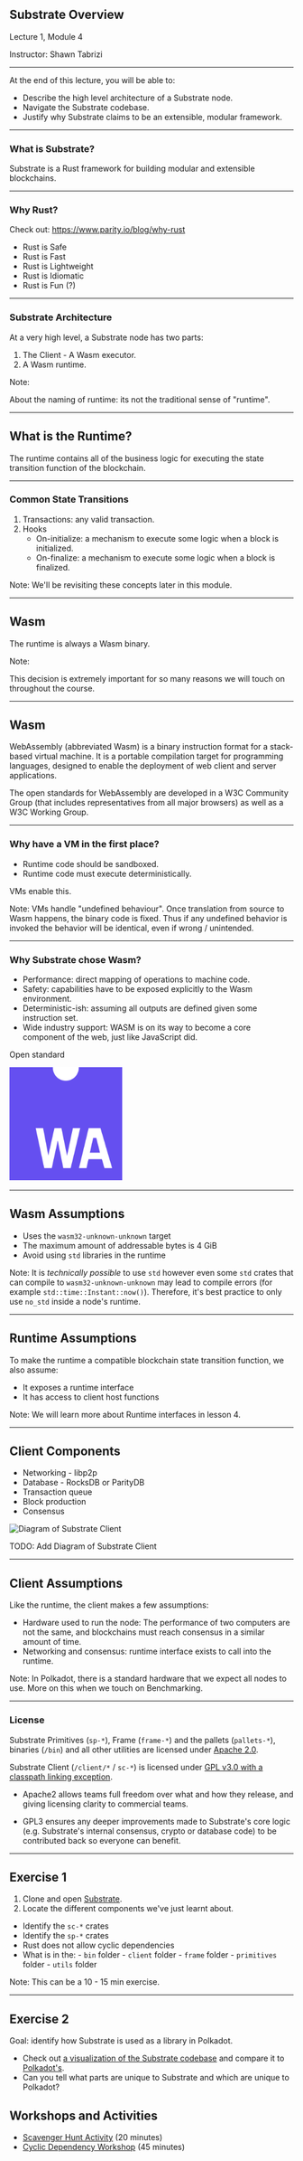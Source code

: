 ## Substrate Overview

Lecture 1, Module 4

Instructor: Shawn Tabrizi

<hr>

At the end of this lecture, you will be able to:

- Describe the high level architecture of a Substrate node.
- Navigate the Substrate codebase.
- Justify why Substrate claims to be an extensible, modular framework.

---

### What is Substrate?

Substrate is a Rust framework for building modular and extensible blockchains.

---

### Why Rust?

Check out: https://www.parity.io/blog/why-rust

* Rust is Safe
* Rust is Fast
* Rust is Lightweight
* Rust is Idiomatic
* Rust is Fun (?)

---

### Substrate Architecture

At a very high level, a Substrate node has two parts:

1. The Client - A Wasm executor.
2. A Wasm runtime.

Note:

About the naming of runtime: its not the traditional sense of "runtime".

---

## What is the Runtime?

The runtime contains all of the business logic for executing the state transition function of the blockchain.

---

### Common State Transitions

1. Transactions: any valid transaction.
2. Hooks
   - On-initialize: a mechanism to execute some logic when a block is initialized.
   - On-finalize: a mechanism to execute some logic when a block is finalized.

Note: We'll be revisiting these concepts later in this module.

---

## Wasm

The runtime is always a Wasm binary.

Note:

This decision is extremely important for so many reasons we will touch on throughout the course.

---

## Wasm

WebAssembly (abbreviated Wasm) is a binary instruction format for a stack-based virtual machine.
It is a portable compilation target for programming languages, designed to enable the deployment of web client and server applications.

The open standards for WebAssembly are developed in a W3C Community Group (that includes representatives from all major browsers) as well as a W3C Working Group.

---

### Why have a VM in the first place?

- Runtime code should be sandboxed.
- Runtime code must execute deterministically.


VMs enable this.

Note: VMs handle "undefined behaviour". Once translation from source to Wasm happens, the binary code is fixed. Thus if any undefined behavior is invoked the behavior will be identical, even if wrong / unintended.

---

### Why Substrate chose Wasm?

<div class="flex-container">
<div class="left">

- Performance: direct mapping of operations to machine code.
- Safety: capabilities have to be exposed explicitly to the Wasm environment.
- Deterministic-ish: assuming all outputs are defined given some instruction set.
- Wide industry support: WASM is on its way to become a core component of the web, just like JavaScript did.

</div>

<div class="right">

Open standard

<img style="width: 200px" src="../../../assets/img/4-Substrate/WebAssembly.png" alt="Wasm Logo">

</div>

---

## Wasm Assumptions

- Uses the `wasm32-unknown-unknown` target
- The maximum amount of addressable bytes is 4 GiB
- Avoid using `std` libraries in the runtime

Note: It is _technically possible_ to use `std` however even some `std` crates that can compile to `wasm32-unknown-unknown` may lead to compile errors (for example `std::time::Instant::now()`).
Therefore, it's best practice to only use `no_std` inside a node's runtime.

---

## Runtime Assumptions

To make the runtime a compatible blockchain state transition function, we also assume:

- It exposes a runtime interface
- It has access to client host functions

Note: We will learn more about Runtime interfaces in lesson 4.

---

## Client Components

<div class="flex-container">
<div class="left">

- Networking - libp2p
- Database - RocksDB or ParityDB
- Transaction queue
- Block production
- Consensus

</div>

<div class="right">

![Diagram of Substrate Client](http://placehold.jp/150x150.png)

</div>

TODO: Add Diagram of Substrate Client

---

## Client Assumptions

Like the runtime, the client makes a few assumptions:

- Hardware used to run the node: The performance of two computers are not the same, and blockchains must reach consensus in a similar amount of time.
- Networking and consensus: runtime interface exists to call into the runtime.

Note: In Polkadot, there is a standard hardware that we expect all nodes to use.
More on this when we touch on Benchmarking.

---

### License

Substrate Primitives (`sp-*`), Frame (`frame-*`) and the pallets (`pallets-*`), binaries (`/bin`) and all other utilities are licensed under [Apache 2.0](LICENSE-APACHE2).

Substrate Client (`/client/*` / `sc-*`) is licensed under [GPL v3.0 with a classpath linking exception](LICENSE-GPL3).

* Apache2 allows teams full freedom over what and how they release, and giving licensing clarity to commercial teams.

* GPL3 ensures any deeper improvements made to Substrate's core logic (e.g. Substrate's internal consensus, crypto or database code) to be contributed back so everyone can benefit.

---

## Exercise 1

<div class="flex-container">
<div class="left">

1. Clone and open [Substrate](https://github.com/paritytech/substrate/).
1. Locate the different components we've just learnt about.

</div>

<div class="right">

- Identify the `sc-*` crates
- Identify the `sp-*` crates
- Rust does not allow cyclic dependencies
- What is in the: - `bin` folder - `client` folder - `frame` folder - `primitives` folder - `utils` folder
<div>

Note: This can be a 10 - 15 min exercise.

---

## Exercise 2

Goal: identify how Substrate is used as a library in Polkadot.

- Check out [a visualization of the Substrate codebase](https://octo-repo-visualization.vercel.app/?repo=paritytech%2Fsubstrate) and compare it to [Polkadot's](https://octo-repo-visualization.vercel.app/?repo=paritytech%2Fpolkadot).
- Can you tell what parts are unique to Substrate and which are unique to Polkadot?

## Workshops and Activities

- [Scavenger Hunt Activity](./4.1-Workshops_and_Activities/4.1-Substrate_Overview_Workshop.md) (20 minutes)
- [Cyclic Dependency Workshop](./4.1-Workshops_and_Activities/4.1-Substrate_Overview_Workshop.md) (45 minutes)
